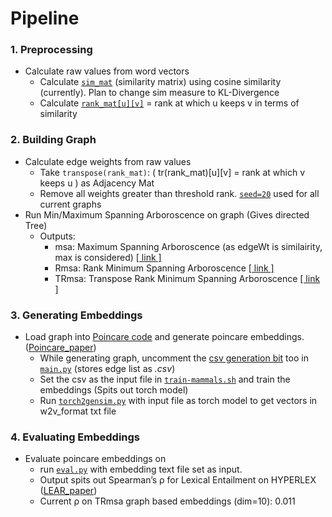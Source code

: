 # Pipeline
### 1. Preprocessing
  * Calculate raw values from word vectors 
    * Calculate [`sim_mat`](https://github.com/bollu/alok-bollu/blob/3fadea284c3ddf88c8e4be252d8780516ae51a33/word2blank/ongoing/fuzzy-wordnet/main.py#L30) (similarity matrix) using cosine similarity (currently). Plan to change sim measure to KL-Divergence
    * Calculate [`rank_mat[u][v]`](https://github.com/bollu/alok-bollu/blob/3fadea284c3ddf88c8e4be252d8780516ae51a33/word2blank/ongoing/fuzzy-wordnet/main.py#L34) = rank at which u keeps v in terms of similarity
### 2. Building Graph
  * Calculate edge weights from raw values
    * Take `transpose(rank_mat)`: ( tr(rank_mat)[u][v] = rank at which v keeps u ) as Adjacency Mat
    * Remove all weights greater than threshold rank. [`seed=20`](https://github.com/bollu/alok-bollu/blob/cd034f9878835f24fb370a6c1d2fd1a73f2b07df/word2blank/ongoing/fuzzy-wordnet/main.py#L131) used for all current graphs
  * Run Min/Maximum Spanning Arboroscence on graph (Gives directed Tree)
    * Outputs:
      * msa: Maximum Spanning Arboroscence (as edgeWt is similairity, max is considered) [[ link ]](https://imgur.com/a/NlmAZuG)
      * Rmsa: Rank Minimum Spanning Arboroscence [[ link ]](https://imgur.com/a/bK5shrM)
      * TRmsa: Transpose Rank Minimum Spanning Arboroscence [[ link ]](https://imgur.com/a/iYrqTOa)
### 3. Generating Embeddings
  * Load graph into [Poincare code](https://github.com/facebookresearch/poincare-embeddings) and generate poincare embeddings. ([Poincare_paper](https://paperswithcode.com/paper/poincare-embeddings-for-learning-hierarchical?fbclid=IwAR2pGTiV0ais1I9syt_5CP-MGXXwnPSomQSIApSa6syAADHdvu6wbevFRg0))
    * While generating graph, uncomment the [csv generation bit](https://github.com/bollu/alok-bollu/blob/b222a7ccd5fee64c61f103e7d7e4dd5956c12b97/word2blank/ongoing/fuzzy-wordnet/main.py#L141) too in [`main.py`](https://github.com/bollu/alok-bollu/blob/master/word2blank/ongoing/fuzzy-wordnet/main.py) (stores edge list as _.csv_)
    * Set the csv as the input file in [`train-mammals.sh`](https://github.com/facebookresearch/poincare-embeddings/blob/master/train-mammals.sh) and train the embeddings (Spits out torch model)
    * Run [`torch2gensim.py`](https://github.com/bollu/alok-bollu/blob/master/word2blank/ongoing/fuzzy-wordnet/torch2gensim.py) with input file as torch model to get vectors in w2v_format txt file
### 4. Evaluating Embeddings
  * Evaluate poincare embeddings on 
    * run [`eval.py`](https://github.com/bollu/alok-bollu/blob/master/word2blank/ongoing/fuzzy-wordnet/evaluation/eval.py) with embedding text file set as input. 
    * Output spits out Spearman’s ρ for Lexical Entailment on HYPERLEX ([LEAR_paper](https://arxiv.org/abs/1710.06371))
    * Current ρ on TRmsa graph based embeddings (dim=10): 0.011
